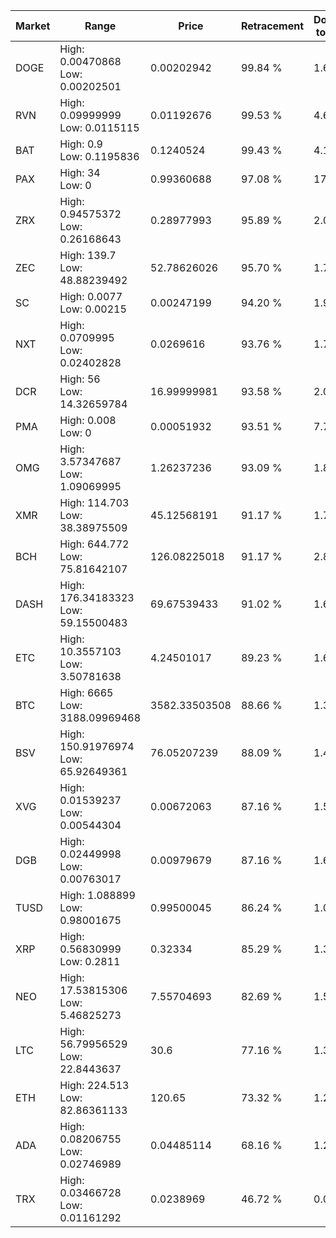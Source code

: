 | Market | Range | Price| Retracement | Doubles to 50% |
| --- | --- | --- | --- | --- |
| DOGE | High: 0.00470868<br />Low: 0.00202501 | 0.00202942 | 99.84 % | 1.66 |
| RVN | High: 0.09999999<br />Low: 0.0115115 | 0.01192676 | 99.53 % | 4.67 |
| BAT | High: 0.9<br />Low: 0.1195836 | 0.1240524 | 99.43 % | 4.11 |
| PAX | High: 34<br />Low: 0 | 0.99360688 | 97.08 % | 17.11 |
| ZRX | High: 0.94575372<br />Low: 0.26168643 | 0.28977993 | 95.89 % | 2.08 |
| ZEC | High: 139.7<br />Low: 48.88239492 | 52.78626026 | 95.70 % | 1.79 |
| SC | High: 0.0077<br />Low: 0.00215 | 0.00247199 | 94.20 % | 1.99 |
| NXT | High: 0.0709995<br />Low: 0.02402828 | 0.0269616 | 93.76 % | 1.76 |
| DCR | High: 56<br />Low: 14.32659784 | 16.99999981 | 93.58 % | 2.07 |
| PMA | High: 0.008<br />Low: 0 | 0.00051932 | 93.51 % | 7.70 |
| OMG | High: 3.57347687<br />Low: 1.09069995 | 1.26237236 | 93.09 % | 1.85 |
| XMR | High: 114.703<br />Low: 38.38975509 | 45.12568191 | 91.17 % | 1.70 |
| BCH | High: 644.772<br />Low: 75.81642107 | 126.08225018 | 91.17 % | 2.86 |
| DASH | High: 176.34183323<br />Low: 59.15500483 | 69.67539433 | 91.02 % | 1.69 |
| ETC | High: 10.3557103<br />Low: 3.50781638 | 4.24501017 | 89.23 % | 1.63 |
| BTC | High: 6665<br />Low: 3188.09969468 | 3582.33503508 | 88.66 % | 1.38 |
| BSV | High: 150.91976974<br />Low: 65.92649361 | 76.05207239 | 88.09 % | 1.43 |
| XVG | High: 0.01539237<br />Low: 0.00544304 | 0.00672063 | 87.16 % | 1.55 |
| DGB | High: 0.02449998<br />Low: 0.00763017 | 0.00979679 | 87.16 % | 1.64 |
| TUSD | High: 1.088899<br />Low: 0.98001675 | 0.99500045 | 86.24 % | 1.04 |
| XRP | High: 0.56830999<br />Low: 0.2811 | 0.32334 | 85.29 % | 1.31 |
| NEO | High: 17.53815306<br />Low: 5.46825273 | 7.55704693 | 82.69 % | 1.52 |
| LTC | High: 56.79956529<br />Low: 22.8443637 | 30.6 | 77.16 % | 1.30 |
| ETH | High: 224.513<br />Low: 82.86361133 | 120.65 | 73.32 % | 1.27 |
| ADA | High: 0.08206755<br />Low: 0.02746989 | 0.04485114 | 68.16 % | 1.22 |
| TRX | High: 0.03466728<br />Low: 0.01161292 | 0.0238969 | 46.72 % | 0.00 |
